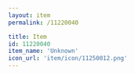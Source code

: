 ```yaml
---
layout: item
permalink: /11220040

title: Item
id: 11220040
item_name: 'Unknown'
icon_url: 'item/icon/11250012.png'
---
```

